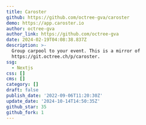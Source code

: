 ```yaml
---
title: Caroster
github: https://github.com/octree-gva/caroster
demo: https://app.caroster.io
author: octree-gva
author_link: https://github.com/octree-gva
date: 2024-02-19T04:08:38.837Z
description: >-
  Group carpool to your event. This is a mirror of
  https://git.octree.ch/p/caroster.
ssg:
  - Nextjs
css: []
cms: []
category: []
draft: false
publish_date: '2022-09-06T11:20:30Z'
update_date: '2024-10-14T14:50:35Z'
github_star: 35
github_fork: 1
---
```

